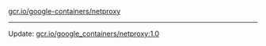[gcr.io/google-containers/netproxy](https://hub.docker.com/r/cruse/netproxy/tags/) 

----
Update: [gcr.io/google_containers/netproxy:1.0](https://hub.docker.com/r/cruse/netproxy/tags/)

